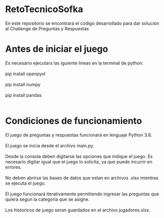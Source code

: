 # RetoTecnicoSofka
En este repositorio se encontrará el código desarrollado para dar solución al Challenge de Preguntas y Respuestas

# Antes de iniciar el juego 
Es necesario ejecutars las iguiente lineas en la terminal de python:<br/><br/>
pip install openpyxl<br/><br/>
pip install numpy<br/><br/>
pip install pandas<br/><br/>

# Condiciones de funcionamiento
El juego de preguntas y respuestas funcionará en lenguaje Python 3.8.<br/><br/>
El juego se inicia desde el archivo main.py.<br/><br/>
Desde la consola deben digitarse las opciones que indique el juego. Es necesario digitar igual que el juego lo solicita, ya que puede incurrir en errores.<br/><br/>
No deben abrirse las bases de datos que estan en archivos .xlsx mientras se ejecuta el juego.<br/><br/>
El juego funcionará iterativamente permitiendo ingresar las preguntas que quiera segun la categoria que se asigne.<br/><br/>
Los historicos de juego seran guardados en el archivo jugadores.xlsx.<br/><br/>

